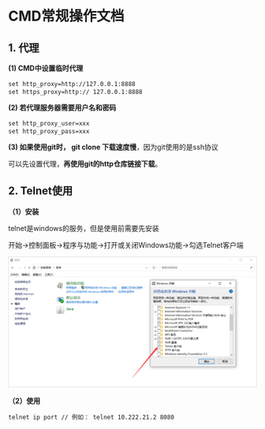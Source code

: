 # CMD常规操作文档

## 1. 代理

**(1) CMD中设置临时代理**

```
set http_proxy=http://127.0.0.1:8888
set https_proxy=http:// 127.0.0.1:8888
```

**(2) 若代理服务器需要用户名和密码**

```
set http_proxy_user=xxx
set http_proxy_pass=xxx
```

**(3) 如果使用git时， git clone 下载速度慢**，因为git使用的是ssh协议

可以先设置代理，**再使用git的http仓库链接下载**。

## 

## 2. Telnet使用

**（1）安装**

telnet是windows的服务，但是使用前需要先安装

开始->控制面板->程序与功能->打开或关闭Windows功能->勾选Telnet客户端

![](assets/2022-08-02-09-37-55-image.png)

**（2）使用**

```shell
telnet ip port // 例如： telnet 10.222.21.2 8080
```
